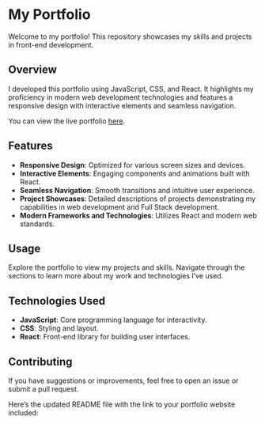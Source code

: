 # My Portfolio

Welcome to my portfolio! This repository showcases my skills and projects in front-end development.

## Overview

I developed this portfolio using JavaScript, CSS, and React. It highlights my proficiency in modern web development technologies and features a responsive design with interactive elements and seamless navigation.

You can view the live portfolio [here](https://Eden-Ismah-Moshe.github.io/my-portfolio).

## Features

- **Responsive Design**: Optimized for various screen sizes and devices.
- **Interactive Elements**: Engaging components and animations built with React.
- **Seamless Navigation**: Smooth transitions and intuitive user experience.
- **Project Showcases**: Detailed descriptions of projects demonstrating my capabilities in web development and Full Stack development.
- **Modern Frameworks and Technologies**: Utilizes React and modern web standards.

## Usage

Explore the portfolio to view my projects and skills. Navigate through the sections to learn more about my work and technologies I’ve used.

## Technologies Used

- **JavaScript**: Core programming language for interactivity.
- **CSS**: Styling and layout.
- **React**: Front-end library for building user interfaces.

## Contributing

If you have suggestions or improvements, feel free to open an issue or submit a pull request.


Here’s the updated README file with the link to your portfolio website included:

